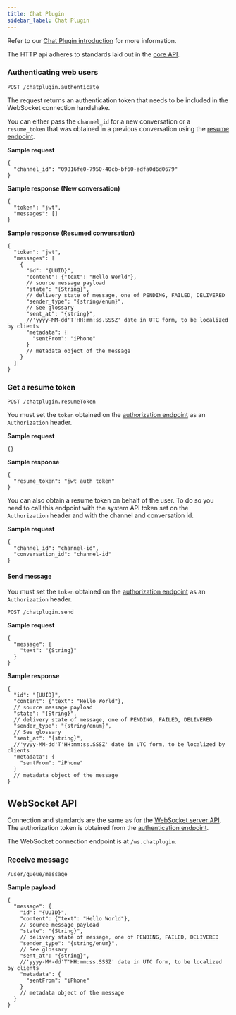 ```yaml
---
title: Chat Plugin
sidebar_label: Chat Plugin
---
```


Refer to our [Chat Plugin introduction](sources/chatplugin/overview.md) for
more information.

The HTTP api adheres to standards laid out in the [core
API](/api/introduction#authentication).

### Authenticating web users

`POST /chatplugin.authenticate`

The request returns an authentication token that needs to be included in the
WebSocket connection handshake.

You can either pass the `channel_id` for a new conversation or a `resume_token` that was obtained in a
previous conversation using the [resume endpoint](#get-a-resume-token).

**Sample request**

```json5
{
  "channel_id": "09816fe0-7950-40cb-bf60-adfa0d6d0679"
}
```

**Sample response (New conversation)**

```json5
{
  "token": "jwt",
  "messages": []
}
```

**Sample response (Resumed conversation)**

```json5
{
  "token": "jwt",
  "messages": [
    {
      "id": "{UUID}",
      "content": {"text": "Hello World"},
      // source message payload
      "state": "{String}",
      // delivery state of message, one of PENDING, FAILED, DELIVERED
      "sender_type": "{string/enum}",
      // See glossary
      "sent_at": "{string}",
      //'yyyy-MM-dd'T'HH:mm:ss.SSSZ' date in UTC form, to be localized by clients
      "metadata": {
        "sentFrom": "iPhone"
      }
      // metadata object of the message
    }
  ]
}
```

### Get a resume token

`POST /chatplugin.resumeToken`

You must set the `token` obtained on the [authorization
endpoint](#authenticating-web-users) as an `Authorization` header.

**Sample request**

```json5
{}
```

**Sample response**

```json5
{
  "resume_token": "jwt auth token"
}
```

You can also obtain a resume token on behalf of the user. To do so you need to call this endpoint with the
system API token set on the `Authorization` header and with the channel and conversation id.

**Sample request**

```json5
{
  "channel_id": "channel-id",
  "conversation_id": "channel-id"
}
```

#### Send message

You must set the `token` obtained on the [authorization endpoint](#authenticating-web-users) as an `Authorization`
header.

`POST /chatplugin.send`

**Sample request**

```json5
{
  "message": {
    "text": "{String}"
  }
}
```

**Sample response**

```json5
{
  "id": "{UUID}",
  "content": {"text": "Hello World"},
  // source message payload
  "state": "{String}",
  // delivery state of message, one of PENDING, FAILED, DELIVERED
  "sender_type": "{string/enum}",
  // See glossary
  "sent_at": "{string}",
  //'yyyy-MM-dd'T'HH:mm:ss.SSSZ' date in UTC form, to be localized by clients
  "metadata": {
    "sentFrom": "iPhone"
  }
  // metadata object of the message
}
```

## WebSocket API

Connection and standards are the same as for the [WebSocket server
API](api/websocket.md). The authorization token is obtained from the
[authentication endpoint](#authenticating-web-users).

The WebSocket connection endpoint is at `/ws.chatplugin`.

### Receive message

`/user/queue/message`

**Sample payload**

```json5
{
  "message": {
    "id": "{UUID}",
    "content": {"text": "Hello World"},
    // source message payload
    "state": "{String}",
    // delivery state of message, one of PENDING, FAILED, DELIVERED
    "sender_type": "{string/enum}",
    // See glossary
    "sent_at": "{string}",
    //'yyyy-MM-dd'T'HH:mm:ss.SSSZ' date in UTC form, to be localized by clients
    "metadata": {
      "sentFrom": "iPhone"
    }
    // metadata object of the message
  }
}
```
